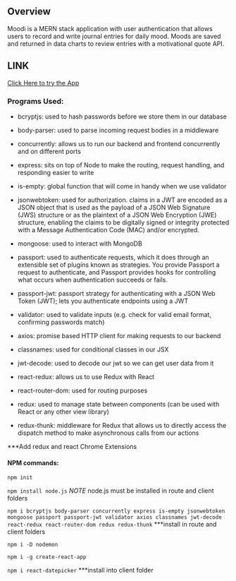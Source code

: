 ## Overview
Moodi is a MERN stack application with user authentication that allows users to record and write journal entries for daily mood. Moods are saved and returned in data charts to review entries with a motivational quote API.

## LINK
[Click Here to try the App](https://cryptic-savannah-50890.herokuapp.com/)


### Programs Used: 

* bcryptjs: used to hash passwords before we store them in our database

* body-parser: used to parse incoming request bodies in a middleware

* concurrently: allows us to run our backend and frontend concurrently and on different ports

* express: sits on top of Node to make the routing, request handling, and responding easier to write

* is-empty: global function that will come in handy when we use validator

* jsonwebtoken: used for authorization. claims in a JWT
   are encoded as a JSON object that is used as the payload of a JSON
   Web Signature (JWS) structure or as the plaintext of a JSON Web
   Encryption (JWE) structure, enabling the claims to be digitally
   signed or integrity protected with a Message Authentication Code
   (MAC) and/or encrypted.

* mongoose: used to interact with MongoDB

* passport: used to authenticate requests, which it does through an extensible set of plugins known as strategies. You provide Passport a request to authenticate, and Passport provides hooks for controlling what occurs when authentication succeeds or fails.

* passport-jwt: passport strategy for authenticating with a JSON Web Token (JWT); lets you authenticate endpoints using a JWT

* validator: used to validate inputs (e.g. check for valid email format, confirming passwords match)

* axios: promise based HTTP client for making requests to our backend

* classnames: used for conditional classes in our JSX

* jwt-decode: used to decode our jwt so we can get user data from it

* react-redux: allows us to use Redux with React

* react-router-dom: used for routing purposes

* redux: used to manage state between components (can be used with React or any other view library)

* redux-thunk: middleware for Redux that allows us to directly access the dispatch method to make asynchronous calls from our actions

***Add redux and react Chrome Extensions

#### NPM commands:

`npm init`

`npm install node.js`
*NOTE* node.js must be installed in route and client folders

`npm i bcryptjs body-parser concurrently express is-empty jsonwebtoken mongoose passport passport-jwt validator axios classnames jwt-decode react-redux react-router-dom redux redux-thunk`
***install in route and client folders

`npm i -D nodemon`

`npm i -g create-react-app`

`npm i react-datepicker` ***install into client folder
